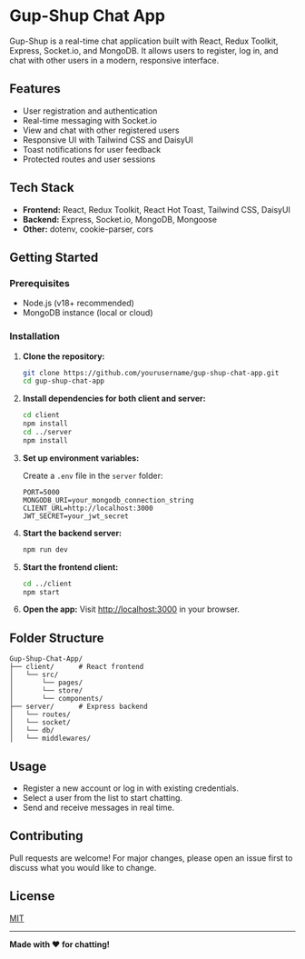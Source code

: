 # Gup-Shup Chat App

Gup-Shup is a real-time chat application built with React, Redux Toolkit, Express, Socket.io, and MongoDB. It allows users to register, log in, and chat with other users in a modern, responsive interface.

## Features

- User registration and authentication
- Real-time messaging with Socket.io
- View and chat with other registered users
- Responsive UI with Tailwind CSS and DaisyUI
- Toast notifications for user feedback
- Protected routes and user sessions

## Tech Stack

- **Frontend:** React, Redux Toolkit, React Hot Toast, Tailwind CSS, DaisyUI
- **Backend:** Express, Socket.io, MongoDB, Mongoose
- **Other:** dotenv, cookie-parser, cors

## Getting Started

### Prerequisites

- Node.js (v18+ recommended)
- MongoDB instance (local or cloud)

### Installation

1. **Clone the repository:**
   ```bash
   git clone https://github.com/yourusername/gup-shup-chat-app.git
   cd gup-shup-chat-app
   ```

2. **Install dependencies for both client and server:**
   ```bash
   cd client
   npm install
   cd ../server
   npm install
   ```

3. **Set up environment variables:**

   Create a `.env` file in the `server` folder:

   ```
   PORT=5000
   MONGODB_URI=your_mongodb_connection_string
   CLIENT_URL=http://localhost:3000
   JWT_SECRET=your_jwt_secret
   ```

4. **Start the backend server:**
   ```bash
   npm run dev
   ```

5. **Start the frontend client:**
   ```bash
   cd ../client
   npm start
   ```

6. **Open the app:**
   Visit [http://localhost:3000](http://localhost:3000) in your browser.

## Folder Structure

```
Gup-Shup-Chat-App/
├── client/      # React frontend
│   └── src/
│       └── pages/
│       └── store/
│       └── components/
├── server/      # Express backend
│   └── routes/
│   └── socket/
│   └── db/
│   └── middlewares/
```

## Usage

- Register a new account or log in with existing credentials.
- Select a user from the list to start chatting.
- Send and receive messages in real time.

## Contributing

Pull requests are welcome! For major changes, please open an issue first to discuss what you would like to change.

## License

[MIT](LICENSE)

---

**Made with ❤️ for chatting!**
